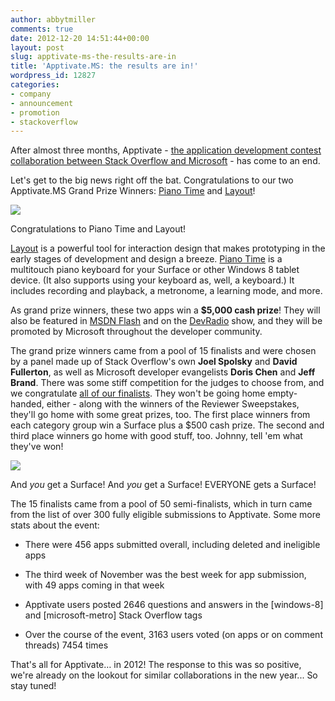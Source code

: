 ```yaml
---
author: abbytmiller
comments: true
date: 2012-12-20 14:51:44+00:00
layout: post
slug: apptivate-ms-the-results-are-in
title: 'Apptivate.MS: the results are in!'
wordpress_id: 12827
categories:
- company
- announcement
- promotion
- stackoverflow
---
```


After almost three months, Apptivate - [the application development contest collaboration between Stack Overflow and Microsoft](http://blog.stackoverflow.com/2012/09/apptivate-ms-a-windows-8-app-development-contest/) - has come to an end.

Let's get to the big news right off the bat. Congratulations to our two Apptivate.MS Grand Prize Winners: [Piano Time](http://apptivate.ms/apps/130/piano-time) and [Layout](http://apptivate.ms/apps/111/layout)!

![](/blog/images/wordpress/blog-winners.png)

Congratulations to Piano Time and Layout!



[Layout](http://apptivate.ms/apps/111/layout) is a powerful tool for interaction design that makes prototyping in the early stages of development and design a breeze. [Piano Time](http://apptivate.ms/apps/130/piano-time) is a multitouch piano keyboard for your Surface or other Windows 8 tablet device. (It also supports using your keyboard as, well, a keyboard.) It includes recording and playback, a metronome, a learning mode, and more.

As grand prize winners, these two apps win a **$5,000 cash prize**! They will also be featured in [MSDN Flash](http://msdn.microsoft.com/en-us/aa570311.aspx) and on the [DevRadio](https://channel9.msdn.com/Blogs/DevRadio) show, and they will be promoted by Microsoft throughout the developer community.

The grand prize winners came from a pool of 15 finalists and were chosen by a panel made up of Stack Overflow's own **Joel Spolsky** and **David Fullerton**, as well as Microsoft developer evangelists **Doris Chen** and **Jeff Brand**. There was some stiff competition for the judges to choose from, and we congratulate [all of our finalists](http://apptivate.ms/semi-finals). They won't be going home empty-handed, either - along with the winners of the Reviewer Sweepstakes, they'll go home with some great prizes, too. The first place winners from each category group win a Surface plus a $500 cash prize. The second and third place winners go home with good stuff, too. Johnny, tell 'em what they've won!

![](http://cdn.prom.sstatic.net/apptivate/img/developer-prizes.png?v=2)


And _you_ get a Surface! And _you_ get a Surface! EVERYONE gets a Surface!




The 15 finalists came from a pool of 50 semi-finalists, which in turn came from the list of over 300 fully eligible submissions to Apptivate. Some more stats about the event:



	
  * There were 456 apps submitted overall, including deleted and ineligible apps

	
  * The third week of November was the best week for app submission, with 49 apps coming in that week

	
  * Apptivate users posted 2646 questions and answers in the [windows-8] and [microsoft-metro] Stack Overflow tags

	
  * Over the course of the event, 3163 users voted (on apps or on comment threads) 7454 times


That's all for Apptivate… in 2012! The response to this was so positive, we're already on the lookout for similar collaborations in the new year... So stay tuned!
